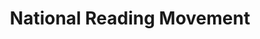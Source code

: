 ---
layout: homepage
title: National Reading Movement
description: Read More, Read Widely, Read Together
permalink: /
notification: 
sections:
    - hero:
        title: 
        subtitle: 
        background: /images/RFBMainBanner.jpg
        url: initiatives/read-for-books/
        button: 
        key_highlights:
            - title: About Us
              description: Read More, Read Widely, Read Together. Find out more.
              url: /about-us/about-national-reading-movement/
            - title: NLB Mobile app
              description: Read on-the-go! Find out more.
              url: https://mobileapp.nlb.gov.sg/
            - title: Book Clubs
              description: Keen to share your thoughts about the books you have read? Why not join a book club? Find out more.
              url: /initiatives/book-clubs/
    - infopic:
        title: Read@Work
        subtitle: Highlights
        description: Find out how you can incorporate reading habits in the workplace
        button: Learn More
        url: /read-at-work/
        image: /images/readwork.jpg
        alt: Read@Work
    - infopic:
        title: Book Recommendations, Reviews and More!
        subtitle: Highlights
        description: Make reading part of your lifestyle. Explore featured titles and author thoughts and more!
        button: Explore
        url: https://go.gov.sg/nlb-nrmmedium
        image: /images/nrm_pl.jpg
        alt: Explore reads and more
    
---